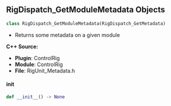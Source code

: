 ## RigDispatch_GetModuleMetadata Objects

```python
class RigDispatch_GetModuleMetadata(RigDispatch_GetMetadata)
```

* Returns some metadata on a given module

**C++ Source:**

- **Plugin**: ControlRig
- **Module**: ControlRig
- **File**: RigUnit_Metadata.h

<a id="unreal.RigDispatch_GetModuleMetadata.__init__"></a>

#### __init__

```python
def __init__() -> None
```

<a id="unreal.RigDispatch_SetModuleMetadata"></a>
